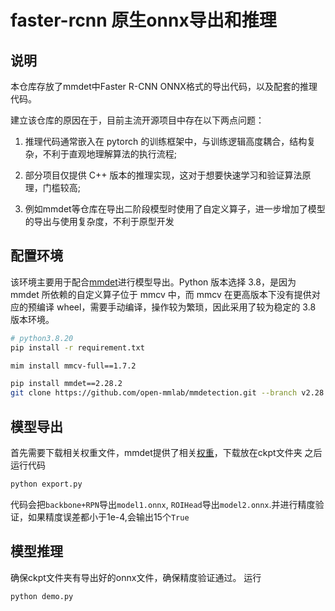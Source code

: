 # faster-rcnn 原生onnx导出和推理

## 说明

本仓库存放了mmdet中Faster R-CNN  ONNX格式的导出代码，以及配套的推理代码。

建立该仓库的原因在于，目前主流开源项目中存在以下两点问题：

1. 推理代码通常嵌入在 pytorch 的训练框架中，与训练逻辑高度耦合，结构复杂，不利于直观地理解算法的执行流程;

2. 部分项目仅提供 C++ 版本的推理实现，这对于想要快速学习和验证算法原理，门槛较高;

3. 例如mmdet等仓库在导出二阶段模型时使用了自定义算子，进一步增加了模型的导出与使用复杂度，不利于原型开发

## 配置环境

该环境主要用于配合[mmdet](https://github.com/open-mmlab/mmdetection/tree/v2.28.2)进行模型导出。Python 版本选择 3.8，是因为 mmdet 所依赖的自定义算子位于 mmcv 中，而 mmcv 在更高版本下没有提供对应的预编译 wheel，需要手动编译，操作较为繁琐，因此采用了较为稳定的 3.8 版本环境。

```bash
# python3.8.20
pip install -r requirement.txt

mim install mmcv-full==1.7.2

pip install mmdet==2.28.2
git clone https://github.com/open-mmlab/mmdetection.git --branch v2.28.2 --depth 1

```

## 模型导出

首先需要下载相关权重文件，mmdet提供了相关[权重](https://download.openmmlab.com/mmdetection/v2.0/faster_rcnn/faster_rcnn_r50_fpn_1x_coco/faster_rcnn_r50_fpn_1x_coco_20200130-047c8118.pth)，下载放在ckpt文件夹
之后运行代码

```python
python export.py
```

代码会把`backbone+RPN`导出`model1.onnx`, `ROIHead`导出`model2.onnx`.并进行精度验证，如果精度误差都小于1e-4,会输出15个`True`

## 模型推理

确保ckpt文件夹有导出好的onnx文件，确保精度验证通过。
运行

```python
python demo.py
```
